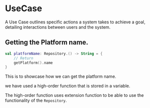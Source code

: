 # UseCase

A Use Case outlines specific actions a system takes 
to achieve a goal, detailing interactions between 
users and the system.

## Getting the Platform name.

```Kotlin
val platformName: Repository.() -> String = {
    // Return
    getPlatform().name
}
```

This is to showcase how we can get the platform name.

we have used a high-order function that is stored
in a variable.

The high-order function uses extension function to be 
able to use the functionality of the `Repository`.